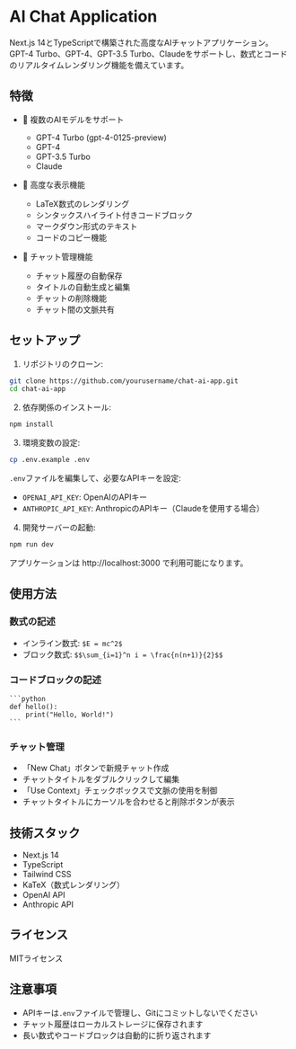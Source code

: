 # AI Chat Application

Next.js 14とTypeScriptで構築された高度なAIチャットアプリケーション。GPT-4 Turbo、GPT-4、GPT-3.5 Turbo、Claudeをサポートし、数式とコードのリアルタイムレンダリング機能を備えています。

## 特徴

- 🤖 複数のAIモデルをサポート
  - GPT-4 Turbo (gpt-4-0125-preview)
  - GPT-4
  - GPT-3.5 Turbo
  - Claude

- 📝 高度な表示機能
  - LaTeX数式のレンダリング
  - シンタックスハイライト付きコードブロック
  - マークダウン形式のテキスト
  - コードのコピー機能

- 💬 チャット管理機能
  - チャット履歴の自動保存
  - タイトルの自動生成と編集
  - チャットの削除機能
  - チャット間の文脈共有

## セットアップ

1. リポジトリのクローン:
```bash
git clone https://github.com/yourusername/chat-ai-app.git
cd chat-ai-app
```

2. 依存関係のインストール:
```bash
npm install
```

3. 環境変数の設定:
```bash
cp .env.example .env
```
`.env`ファイルを編集して、必要なAPIキーを設定:
- `OPENAI_API_KEY`: OpenAIのAPIキー
- `ANTHROPIC_API_KEY`: AnthropicのAPIキー（Claudeを使用する場合）

4. 開発サーバーの起動:
```bash
npm run dev
```

アプリケーションは http://localhost:3000 で利用可能になります。

## 使用方法

### 数式の記述
- インライン数式: `$E = mc^2$`
- ブロック数式: `$$\sum_{i=1}^n i = \frac{n(n+1)}{2}$$`

### コードブロックの記述
````
```python
def hello():
    print("Hello, World!")
```
````

### チャット管理
- 「New Chat」ボタンで新規チャット作成
- チャットタイトルをダブルクリックして編集
- 「Use Context」チェックボックスで文脈の使用を制御
- チャットタイトルにカーソルを合わせると削除ボタンが表示

## 技術スタック

- Next.js 14
- TypeScript
- Tailwind CSS
- KaTeX（数式レンダリング）
- OpenAI API
- Anthropic API

## ライセンス

MITライセンス

## 注意事項

- APIキーは`.env`ファイルで管理し、Gitにコミットしないでください
- チャット履歴はローカルストレージに保存されます
- 長い数式やコードブロックは自動的に折り返されます
